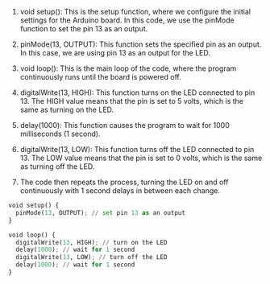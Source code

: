 1. void setup(): This is the setup function, where we configure the initial settings for the Arduino board. In this code, we use the pinMode function to set the pin 13 as an output.

2. pinMode(13, OUTPUT): This function sets the specified pin as an output. In this case, we are using pin 13 as an output for the LED.

3. void loop(): This is the main loop of the code, where the program continuously runs until the board is powered off.

4. digitalWrite(13, HIGH): This function turns on the LED connected to pin 13. The HIGH value means that the pin is set to 5 volts, which is the same as turning on the LED.

5. delay(1000): This function causes the program to wait for 1000 milliseconds (1 second).

6. digitalWrite(13, LOW): This function turns off the LED connected to pin 13. The LOW value means that the pin is set to 0 volts, which is the same as turning off the LED.

7. The code then repeats the process, turning the LED on and off continuously with 1 second delays in between each change.

```python
void setup() {
  pinMode(13, OUTPUT); // set pin 13 as an output
}

void loop() {
  digitalWrite(13, HIGH); // turn on the LED
  delay(1000); // wait for 1 second
  digitalWrite(13, LOW); // turn off the LED
  delay(1000); // wait for 1 second
}
```

